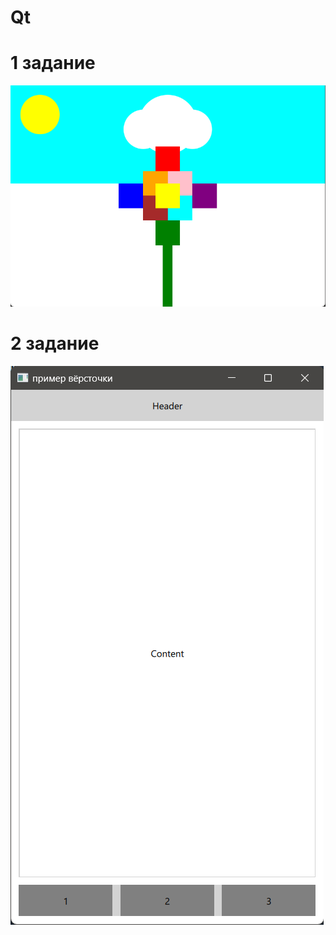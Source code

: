 # Qt
# 1 задание 
![1](/screenshots/{32DCBAF4-E9BE-490D-BA18-D0B5CA4882A2}.png)
# 2 задание
![2](/screenshots/{0A352D8F-3347-42EA-88D5-9E6C01313A46}.png)
